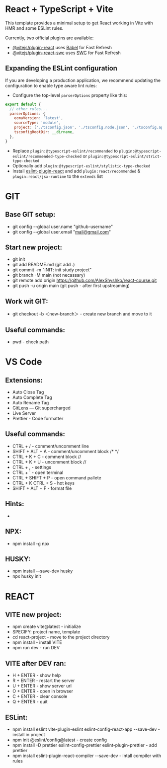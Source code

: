 # React + TypeScript + Vite

This template provides a minimal setup to get React working in Vite with HMR and some ESLint rules.

Currently, two official plugins are available:

- [@vitejs/plugin-react](https://github.com/vitejs/vite-plugin-react/blob/main/packages/plugin-react/README.md) uses [Babel](https://babeljs.io/) for Fast Refresh
- [@vitejs/plugin-react-swc](https://github.com/vitejs/vite-plugin-react-swc) uses [SWC](https://swc.rs/) for Fast Refresh

## Expanding the ESLint configuration

If you are developing a production application, we recommend updating the configuration to enable type aware lint rules:

- Configure the top-level `parserOptions` property like this:

```js
export default {
  // other rules...
  parserOptions: {
    ecmaVersion: 'latest',
    sourceType: 'module',
    project: ['./tsconfig.json', './tsconfig.node.json', './tsconfig.app.json'],
    tsconfigRootDir: __dirname,
  },
}
```

- Replace `plugin:@typescript-eslint/recommended` to `plugin:@typescript-eslint/recommended-type-checked` or `plugin:@typescript-eslint/strict-type-checked`
- Optionally add `plugin:@typescript-eslint/stylistic-type-checked`
- Install [eslint-plugin-react](https://github.com/jsx-eslint/eslint-plugin-react) and add `plugin:react/recommended` & `plugin:react/jsx-runtime` to the `extends` list
# GIT

## Base GIT setup:
- git config --global user.name "github-username"
- git config --global user.email "mail@gmail.com"

## Start new project:
- git init
- git add README.md (git add .)
- git commit -m "INIT: init study project"
- git branch -M main (not necassary)
- git remote add origin https://github.com/AlexShyshko/react-course.git
- git push -u origin main (git push - after first upstreaming)

## Work wit GIT:
- git checkout -b ＜new-branch＞ - create new branch and move to it

## Useful commands:
- pwd - check path

# VS Code

## Extensions:
- Auto Close Tag
- Auto Complete Tag
- Auto Rename Tag
- GitLens — Git supercharged
- Live Server
- Prettier - Code formatter

## Useful commands:
- CTRL + / - comment/uncomment line
- SHIFT + ALT + A - comment/uncomment block /* */
- CTRL + K + C - comment block //
- CTRL + K + U - uncomment block //
- CTRL + , - settings
- CTRL + ` - open terminal
- CTRL + SHIFT + P - open command pallete
- CTRL + K CTRL + S - hot keys
- SHIFT + ALT + F - format file

## Hints:
- 

## NPX:
- npm install -g npx

## HUSKY:
- npm install --save-dev husky
- npx husky init

# REACT

## VITE new project:
- npm create vite@latest - initialize
- SPECIFY: project name, template
- cd react-project - move to the project directory
- npm install - install VITE
- npm run dev - run DEV

## VITE after DEV ran:
- H + ENTER - show help
- R + ENTER - restart the server
- U + ENTER - show server url   
- O + ENTER - open in browser   
- C + ENTER - clear console
- Q + ENTER - quit

## ESLint:
- npm install eslint vite-plugin-eslint eslint-config-react-app --save-dev - install in project
- npm init @eslint/config@latest - create config
- npm install -D prettier eslint-config-prettier eslint-plugin-prettier - add prettier
- npm install eslint-plugin-react-compiler --save-dev - intall compiler with rules